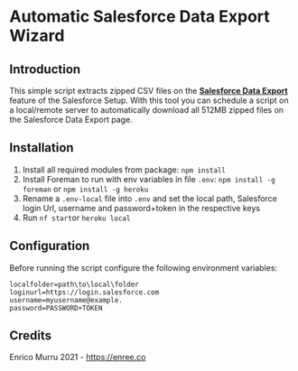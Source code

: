 # Automatic Salesforce Data Export Wizard

## Introduction

This simple script extracts zipped CSV files on the [**Salesforce Data Export**](https://help.salesforce.com/articleView?id=admin_exportdata.htm&type=5) feature of the Salesforce Setup.
With this tool you can schedule a script on a local/remote server to automatically download all 512MB zipped files on the Salesforce Data Export page.

## Installation 
1. Install all required modules from package: `npm install`
2. Install Foreman to run with env variables in file `.env`: `npm install -g foreman` or `npm install -g heroku`
3. Rename a `.env-local` file into `.env` and set the local path, Salesforce login Url, username and password+token in the respective keys
4. Run `nf start`or `heroku local`

## Configuration
Before running the script configure the following environment variables:
```
localfolder=path\to\local\folder
loginurl=https://login.salesforce.com
username=myusername@example.
password=PASSWORD+TOKEN
```

## Credits
Enrico Murru 2021 - https://enree.co
